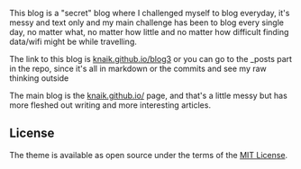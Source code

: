 
This blog is a "secret" blog where I challenged myself to blog everyday, it's messy and text only and my main challenge has been to blog every single day, no matter what, no matter how little and no matter how difficult finding data/wifi might be while travelling. 

The link to this blog is [knaik.github.io/blog3](knaik.github.io/blog3)  or you can go to the _posts part in the repo, since it's all in markdown or the commits and see my raw thinking outside 

The main blog is the [knaik.github.io/](knaik.github.io)  page, and that's a little messy but has more fleshed out writing and more interesting articles.

## License
The theme is available as open source under the terms of the [MIT License](https://opensource.org/licenses/MIT).
